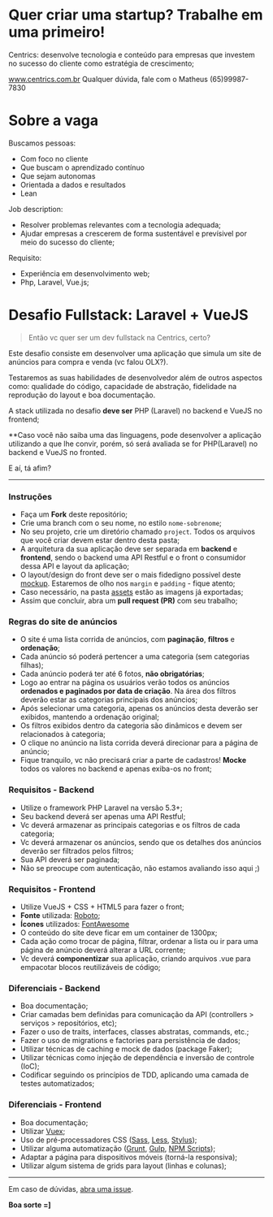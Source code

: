 # Quer criar uma startup? Trabalhe em uma primeiro!

Centrics: desenvolve tecnologia e conteúdo para empresas que investem no sucesso do cliente como estratégia de crescimento;

www.centrics.com.br
Qualquer dúvida, fale com o Matheus (65)99987-7830

# Sobre a vaga

Buscamos pessoas:
- Com foco no cliente
- Que buscam o aprendizado contínuo
- Que sejam autonomas
- Orientada a dados e resultados
- Lean

Job description:
- Resolver problemas relevantes com a tecnologia adequada;
- Ajudar empresas a crescerem de forma sustentável e prevísivel por meio do sucesso do cliente;

Requisito:
- Experiência em desenvolvimento web;
- Php, Laravel, Vue.js;

# Desafio Fullstack: Laravel + VueJS

> Então vc quer ser um dev fullstack na Centrics, certo?

Este desafio consiste em desenvolver uma aplicação que simula um site de anúncios para compra e venda (vc falou OLX?).

Testaremos as suas habilidades de desenvolvedor além de outros aspectos como: qualidade do código, capacidade de abstração, fidelidade na reprodução do layout e boa documentação. 

A stack utilizada no desafio **deve ser** PHP (Laravel) no backend e VueJS no frontend;

**Caso você não saiba uma das linguagens, pode desenvolver a aplicação utilizando a que lhe convir, porém, só será avaliada se for PHP(Laravel) no backend e VueJS no fronted.

E aí, tá afim?

---

### Instruções
- Faça um **Fork** deste repositório;
- Crie uma branch com o seu nome, no estilo `nome-sobrenome`;
- No seu projeto, crie um diretório chamado `project`. Todos os arquivos que você criar devem estar dentro desta pasta;
- A arquitetura da sua aplicação deve ser separada em **backend** e **frontend**, sendo o backend uma API Restful e o front o consumidor dessa API e layout da aplicação;
- O layout/design do front deve ser o mais fidedigno possível deste [mockup](https://invis.io/A6GOUOHD4RW). Estaremos de olho nos `margin` e `padding` - fique atento;
- Caso necessário, na pasta [assets](./assets) estão as imagens já exportadas;
- Assim que concluir, abra um **pull request (PR)** com seu trabalho;

### Regras do site de anúncios
- O site é uma lista corrida de anúncios, com **paginação**, **filtros** e **ordenação**;
- Cada anúncio só poderá pertencer a uma categoria (sem categorias filhas);
- Cada anúncio poderá ter até 6 fotos, **não obrigatórias**;
- Logo ao entrar na página os usuários verão todos os anúncios **ordenados e paginados por data de criação**. Na área dos filtros deverão estar as categorias principais dos anúncios;
- Após selecionar uma categoria, apenas os anúncios desta deverão ser exibidos, mantendo a ordenação original;
- Os filtros exibidos dentro da categoria são dinâmicos e devem ser relacionados à categoria;
- O clique no anúncio na lista corrida deverá direcionar para a página de anúncio;
- Fique tranquilo, vc não precisará criar a parte de cadastros! **Mocke** todos os valores no backend e apenas exiba-os no front;

### Requisitos - Backend
- Utilize o framework PHP Laravel na versão 5.3+;
- Seu backend deverá ser apenas uma API Restful;
- Vc deverá armazenar as principais categorias e os filtros de cada categoria;
- Vc deverá armazenar os anúncios, sendo que os detalhes dos anúncios deverão ser filtrados pelos filtros;
- Sua API deverá ser paginada;
- Não se preocupe com autenticação, não estamos avaliando isso aqui ;)

### Requisitos - Frontend
- Utilize VueJS + CSS + HTML5 para fazer o front;
- **Fonte** utilizada: [Roboto](https://www.google.com/fonts/specimen/Roboto);
- **Ícones** utilizados: [FontAwesome](https://fontawesome.com/)
- O conteúdo do site deve ficar em um container de 1300px;
- Cada ação como trocar de página, filtrar, ordenar a lista ou ir para uma página de anúncio deverá alterar a URL corrente;
- Vc deverá **componentizar** sua aplicação, criando arquivos .vue para empacotar blocos reutilizáveis de código;

### Diferenciais - Backend
- Boa documentação;
- Criar camadas bem definidas para comunicação da API (controllers > serviços > repositórios, etc);
- Fazer o uso de traits, interfaces, classes abstratas, commands, etc.;
- Fazer o uso de migrations e factories para persistência de dados;
- Utilizar técnicas de caching e mock de dados (package Faker);
- Utilizar técnicas como injeção de dependência e inversão de controle (IoC);
- Codificar seguindo os princípios de TDD, aplicando uma camada de testes automatizados;

### Diferenciais - Frontend
- Boa documentação;
- Utilizar [Vuex](https://vuex.vuejs.org/en/);
- Uso de pré-processadores CSS ([Sass](http://sass-lang.com), [Less](http://lesscss.org), [Stylus](http://stylus-lang.com));
- Utilizar alguma automatização ([Grunt](http://gruntjs.com), [Gulp](http://gulpjs.com), [NPM Scripts](https://docs.npmjs.com/misc/scripts));
- Adaptar a página para dispositivos móveis (torná-la responsiva);
- Utilizar algum sistema de grids para layout (linhas e colunas);



---

Em caso de dúvidas, [abra uma issue](https://github.com/centrics/fullstack-challenge/issues).

**Boa sorte =]**
